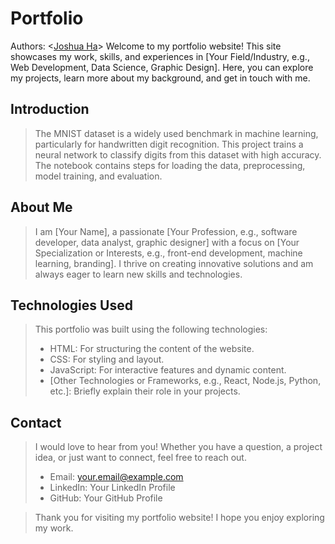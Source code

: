 # Portfolio
Authors: \<[Joshua Ha](https://github.com/UserIsBlank)\>
Welcome to my portfolio website! This site showcases my work, skills, and experiences in [Your Field/Industry, e.g., Web Development, Data Science, Graphic Design]. Here, you can explore my projects, learn more about my background, and get in touch with me.
## Introduction
> The MNIST dataset is a widely used benchmark in machine learning, particularly for handwritten digit recognition. This project trains a neural network to classify digits from this dataset with 
> high accuracy. The notebook contains steps for loading the data, preprocessing, model training, and evaluation.
## About Me
> I am [Your Name], a passionate [Your Profession, e.g., software developer, data analyst, graphic designer] with a focus on [Your Specialization or Interests, e.g., front-end development, machine learning, branding]. I thrive on creating innovative solutions and am always eager to learn new skills and technologies.
## Technologies Used
> This portfolio was built using the following technologies:
> * HTML: For structuring the content of the website.
> * CSS: For styling and layout.
> * JavaScript: For interactive features and dynamic content.
> * [Other Technologies or Frameworks, e.g., React, Node.js, Python, etc.]: Briefly explain their role in your projects.
## Contact
> I would love to hear from you! Whether you have a question, a project idea, or just want to connect, feel free to reach out.
> * Email: your.email@example.com
> * LinkedIn: Your LinkedIn Profile
> * GitHub: Your GitHub Profile

> Thank you for visiting my portfolio website! I hope you enjoy exploring my work.
